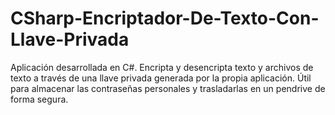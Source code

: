 # CSharp-Encriptador-De-Texto-Con-Llave-Privada
Aplicación desarrollada en C#. Encripta y desencripta texto y archivos de texto a través de una llave privada generada por la propia aplicación. Útil para almacenar las contraseñas personales y trasladarlas en un pendrive de forma segura.
